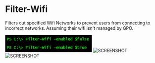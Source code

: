 # Filter-Wifi
Filters out specified Wifi Networks to prevent users from connecting to incorrect networks. Assuming their wifi isn't managed by GPO.

![SCREENSHOT](1.jpg)
![SCREENSHOT](2.gif)
![SCREENSHOT](3.gif)
